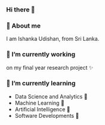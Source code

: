 ### Hi there 👋
### 💬 About me
I am Ishanka Udishan, from Sri Lanka.

### 🔭 I’m currently working 
on my final year research project :sparkles:

### 🌱 I’m currently learning
* Data Science and Analytics :metal:
* Machine Learning :metal:
* Artificial Intelligence :metal:
* Software Developments :metal:


<!--
**RPIUdishan/RPIUdishan** is a ✨ _special_ ✨ repository because its `README.md` (this file) appears on your GitHub profile.
###
Here are some ideas to get you started:

- 🔭 I’m currently working on ...
- 🌱 I’m currently learning ...
- 👯 I’m looking to collaborate on ...
- 🤔 I’m looking for help with ...
- 💬 Ask me about ...
- 📫 How to reach me: ...
- 😄 Pronouns: ...
- ⚡ Fun fact: ...
-->
